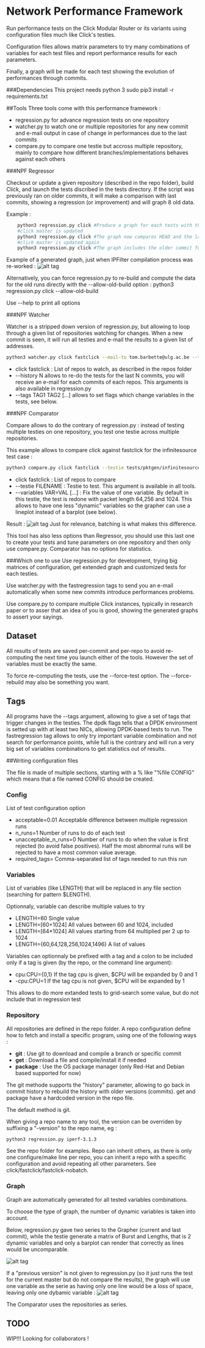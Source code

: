 Network Performance Framework
=============================

Run performance tests on the Click Modular Router or its variants using
configuration files much like Click's testies.

Configuration files allows matrix parameters to try many combinations of
variables for each test files and report performance results for each
parameters.

Finally, a graph will be made for each test showing the evolution of
performances through commits.

###Dependencies
This project needs python 3
sudo pip3 install -r requirements.txt

##Tools
Three tools come with this performance framework :
  * regression.py for advance regression tests on one repository
  * watcher.py to watch one or multiple repositories for any new commit and e-mail output in case
of change in performances due to the last commits
  * compare.py to compare one testie but accross multiple repository, mainly to compare
how different branches/implementations behaves against each others

###NPF Regressor

Checkout or update a given repository (described in the repo
folder), build Click, and launch the tests discribed in the
tests directory. If the script was previously ran on older
commits, it will make a comparison with last commits, showing
 a regression (or improvement) and will graph 8 old data.

Example :
```bash
    python3 regression.py click #Produce a graph for each tests with the result
    #click master is updated
    python3 regression.py click #The graph now compares HEAD and the last commit, if major performances changes are found, the return code will be different than 0
    #click master is updated again
    python3 regression.py click #The graph includes the older commit for reference, up to "--graph-num", default is 8
```

Example of a generated graph, just when IPFilter compilation process was re-worked :
![alt tag](doc/sample_graph2.png)

Alternatively, you can force regression.py to re-build and compute the data for the old runs directly with the --allow-old-build option :
    python3 regression.py click --allow-old-build

Use --help to print all options

###NPF Watcher

Watcher is a stripped down version of regression.py, but allowing to
loop through a given list of repositories watching for changes. When
a new commit is seen, it will run all testies and e-mail the results
to a given list of addresses.

```bash
python3 watcher.py click fastclick --mail-to tom.barbette@ulg.ac.be --tags fastregression --history 1
```
 * click fastclick : List of repos to watch, as described in the repos folder
 * --history N allows to re-do the tests for the last N commits, you will receive
 an e-mail for each commits of each repos. This arguments is also available in regression.py
 * --tags TAG1 TAG2 [...] allows to set flags which change variables in the tests, see below.

###NPF Comparator

Compare allows to do the contrary of regression.py : instead of
 testing multiple testies on one repository, you test one testie across
 multiple repositories.
 
This example allows to compare click against fastclick for the infinitesource
  test case :

```bash
python3 compare.py click fastclick --testie tests/pktgen/infinitesource-01.testie --variables LENGTH=64
```
 * click fastclick : List of repos to compare
 * --testie FILENAME : Testie to test. This argument is available in all tools.
 * --variables  VAR=VAL [...] : Fix the value of one variable.
 By default in this testie, the test is redone with packet length 64,256 and 1024. This
 allows to have one less "dynamic" variables so the grapher can
 use a lineplot instead of a barplot (see below).
 
Result :
![alt tag](doc/sample_compare.png)
Just for relevance, batching is what makes this difference.

This tool has also less options than Regressor, you should use this
last one to create your tests and tune parameters on one repository
and then only use compare.py. Comparator has no options for statistics.


###Which one to use
Use regression.py for development, trying big matrices of configuration,
get extended graph and customized tests for each testies.

Use watcher.py with the fastregression tags to send you an e-mail automatically
when some new commits introduce performances problems.

Use compare.py to compare multiple Click
instances, typically in research paper or to asser that an
idea of you is good, showing the generated graphs to assert
your sayings.


## Dataset

All results of tests are saved per-commit and per-repo to avoid re-computing the next time
you launch either of the tools. However the set of variables must be exactly the
same.

To force re-computing the tests, use the --force-test option. The --force-rebuild
may also be something you want.


## Tags
All programs have the --tags argument, allowing to give a set of tags
that trigger changes in the testies. The dpdk flags tells that a DPDK
environment is setted up with at least two NICs, allowing DPDK-based
tests to run. The fastregression tag allows to only try important
variable combination and not search for performance points, while full
is the contrary and will run a very big set of variables combinations
to get statistics out of results.

##Writing configuration files

The file is made of multiple sections, starting with a % like
 "%file CONFIG" which means that a file named CONFIG should be
  created.


### Config
List of test configuration option
 - acceptable=0.01         Acceptable difference between multiple regression runs
 - n\_runs=1               Number of runs to do of each test
 - unacceptable\_n\_runs=0 Number of runs to do when the value is first rejected (to avoid false positives). Half the most abnormal runs will be rejected to have a most common value average.
 - required\_tags=         Comma-separated list of tags needed to run this run

### Variables
List of variables (like LENGTH) that will be replaced in any file section (searching for pattern $LENGTH).

Optionnaly, variable can describe multiple values to try
 - LENGTH=60 Single value
 - LENGTH=[60+1024] All values between 60 and 1024, included
 - LENGTH=\[64\*1024\] All values starting from 64 multiplied per 2 up to 1024
 - LENGTH={60,64,128,256,1024,1496} A list of values

Variables can optionnaly be prefixed with a tag and a colon to be included only
if a tag is given (by the repo, or the command line argument):
 - cpu:CPU={0,1} If the tag cpu is given, $CPU will be expanded by 0 and 1
 - -cpu:CPU=1    If the tag cpu is not given, $CPU will be expanded by 1

This allows to do more extanded tests to grid-search some value, but do not include that in regression test

### Repository
All repositories are defined in the repo folder. A repo configuration define how
to fetch and install a specific program, using one of the following ways :

  * **git** : Use git to download and compile a branch or specific commit
  * **get** : Download a file and compile/install it if needed
  * **package** : Use the OS package manager (only Red-Hat and Debian based supported for now)

The git methode supports the "history" parameter, allowing to go back
in commit history to rebuild the history with older versions (commits).
get and package have a hardcoded version in the repo file.

The default method is git.

When giving a repo name to any tool, the version can be overriden by
suffixing a "-version" to the repo name, eg :
```bash
python3 regression.py iperf-3.1.3
```

See the repo folder for examples. Repo can inherit others, as there is only one
configure/make line per repo, you can inherit a repo with a specific
configuration and avoid repeating all other parameters. See click/fastclick/fastclick-nobatch.


### Graph
Graph are automatically generated for all tested variables
combinations.

To choose the type of graph, the number of dynamic variables is taken into account.

Below, regression.py gave two series to the Grapher (current and last commit), while the testie
generate a matrix of Burst and Lengths, that is 2 dynamic variables and only a barplot can render that correctly
as lines would be uncomparable.

![alt tag](doc/sample_graph.png)

If a "previous version" is not given to regression.py (so it just runs the test for the current master but do not compare 
the results), the graph will use one variable as the serie as having only one
line would be a loss of space, leaving only one dybamic variable :
![alt tag](doc/sample_graph3.png)

The Comparator uses the repositories as series.

TODO
----
WIP!!! Looking for collaborators !
